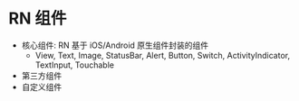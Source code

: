 # RN 组件

- 核心组件: RN 基于 iOS/Android 原生组件封装的组件
  - View, Text, Image, StatusBar, Alert, Button, Switch, ActivityIndicator, TextInput, Touchable
- 第三方组件
- 自定义组件
